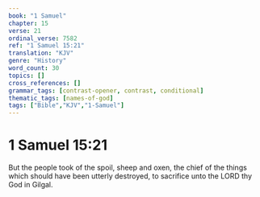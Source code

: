 ```yaml
---
book: "1 Samuel"
chapter: 15
verse: 21
ordinal_verse: 7582
ref: "1 Samuel 15:21"
translation: "KJV"
genre: "History"
word_count: 30
topics: []
cross_references: []
grammar_tags: [contrast-opener, contrast, conditional]
thematic_tags: [names-of-god]
tags: ["Bible","KJV","1-Samuel"]
---
```


# 1 Samuel 15:21

But the people took of the spoil, sheep and oxen, the chief of the things which should have been utterly destroyed, to sacrifice unto the LORD thy God in Gilgal.
